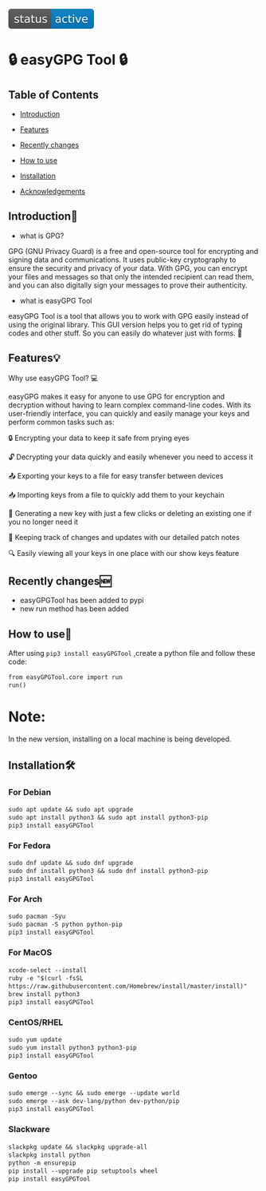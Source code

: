 [![status: active](https://github.com/GIScience/badges/raw/master/status/active.svg)](https://github.com/GIScience/badges#active)

# 🔒 easyGPG Tool 🔒
## Table of Contents

* [Introduction](#introduction)

* [Features](#features)

* [Recently changes](#recently-changes)

* [How to use](#how-to-use)

* [Installation](#installation%EF%B8%8F)

* [Acknowledgements](#acknowledgements)

## Introduction👋

+ what is GPG?

GPG (GNU Privacy Guard) is a free and open-source tool for encrypting and signing data and communications. It uses public-key cryptography to ensure the security and privacy of your data. With GPG, you can encrypt your files and messages so that only the intended recipient can read them, and you can also digitally sign your messages to prove their authenticity.

+ what is easyGPG Tool

easyGPG Tool is a tool that allows you to work with GPG easily instead of using the original library.
This GUI version helps you to get rid of typing codes and other stuff. So you can easily do whatever just with forms. 🎉

## Features💡
Why use easyGPG Tool? 💻 

easyGPG makes it easy for anyone to use GPG for encryption and decryption without having to learn complex command-line codes. With its user-friendly interface, you can quickly and easily manage your keys and perform common tasks such as:

🔒 Encrypting your data to keep it safe from prying eyes

🔓 Decrypting your data quickly and easily whenever you need to access it

📤 Exporting your keys to a file for easy transfer between devices

📥 Importing keys from a file to quickly add them to your keychain

🔑 Generating a new key with just a few clicks or deleting an existing one if you no longer need it

📝 Keeping track of changes and updates with our detailed patch notes

🔍 Easily viewing all your keys in one place with our show keys feature

## Recently changes🆕
+ easyGPGTool has been added to pypi 
+ new run method has been added

## How to use📖
After using ```pip3 install easyGPGTool``` ,create a python file and follow these code:

```
from easyGPGTool.core import run
run()
```

# Note:

In the new version, installing on a local machine is being developed.

## Installation🛠️
### For Debian 
```
sudo apt update && sudo apt upgrade 
sudo apt install python3 && sudo apt install python3-pip 
pip3 install easyGPGTool
```
### For Fedora
```
sudo dnf update && sudo dnf upgrade 
sudo dnf install python3 && sudo dnf install python3-pip 
pip3 install easyGPGTool
```
### For Arch
```
sudo pacman -Syu
sudo pacman -S python python-pip
pip3 install easyGPGTool
```
### For MacOS
```
xcode-select --install
ruby -e "$(curl -fsSL https://raw.githubusercontent.com/Homebrew/install/master/install)"
brew install python3
pip3 install easyGPGTool
```
### CentOS/RHEL
```
sudo yum update
sudo yum install python3 python3-pip
pip3 install easyGPGTool
```
### Gentoo
```
sudo emerge --sync && sudo emerge --update world 
sudo emerge --ask dev-lang/python dev-python/pip 
pip3 install easyGPGTool
```
### Slackware
```
slackpkg update && slackpkg upgrade-all 
slackpkg install python 
python -m ensurepip 
pip install --upgrade pip setuptools wheel 
pip install easyGPGTool
```
